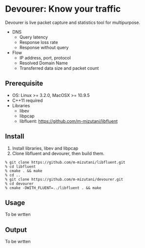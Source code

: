 Devourer: Know your traffic
========

Devourer is live packet capture and statistics tool for multipurpose.

- DNS
  - Query latency
  - Response loss rate
  - Response without query
- Flow
  - IP address, port, protocol
  - Resolved Domain Name
  - Transferred data size and packet count

Prerequisite
------

- OS: Linux >= 3.2.0, MacOSX >= 10.9.5
- C++11 required
- Libraries
  - libev
  - libpcap
  - libfluent: https://github.com/m-mizutani/libfluent

Install
------

1. Install libraries, libev and libpcap
2. Clone libfluent and devourer, then build them.

```shell
% git clone https://github.com/m-mizutani/libfluent.git
% cd libfluent
% cmake . && make
% cd ..
% git clone https://github.com/m-mizutani/devourer.git
% cd devourer
% cmake -DWITH_FLUENT=../libfluent . && make
```

Usage
------

To be wrtten

Output
------

To be wrtten


